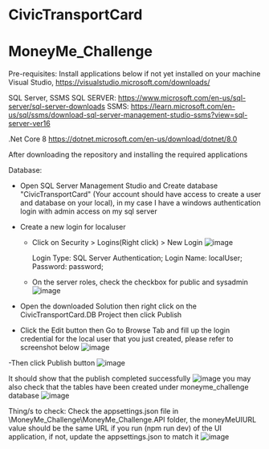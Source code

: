 # CivicTransportCard

# MoneyMe_Challenge
Pre-requisites: Install applications below if not yet installed on your machine
Visual Studio, 
https://visualstudio.microsoft.com/downloads/

SQL Server, SSMS 
SQL SERVER: https://www.microsoft.com/en-us/sql-server/sql-server-downloads
SSMS: https://learn.microsoft.com/en-us/sql/ssms/download-sql-server-management-studio-ssms?view=sql-server-ver16

.Net Core 8
https://dotnet.microsoft.com/en-us/download/dotnet/8.0

After downloading the repository and installing the required applications

Database:
- Open SQL Server Management Studio and Create database "CivicTransportCard" (Your account should have access to create a user and database on your local), in my case I have a windows authentication login with admin access on my sql server
- Create a new login for localuser
   - Click on Security > Logins(Right click) > New Login
       ![image](https://github.com/user-attachments/assets/e9989c06-0990-475f-aaf3-53ed0252e655)

      Login Type: SQL Server Authentication;
      Login Name: localUser;
      Password: password;
   - On the server roles, check the checkbox for public and sysadmin
     ![image](https://github.com/user-attachments/assets/9d6ef35d-df51-4dcb-b30f-3e9318b26aaa)
    
- Open the downloaded Solution then right click on the CivicTransportCard.DB Project then click Publish

- Click the Edit button then Go to Browse Tab and fill up the login credential for the local user that you just created, please refer to screenshot below
![image](https://github.com/user-attachments/assets/711c251b-eca0-4cc8-a5c0-cfca9dda1a24)


-Then click Publish button
![image](https://github.com/user-attachments/assets/0991aec9-ebc7-432e-9d14-0624dd54c10f)

It should show that the publish completed successfully
![image](https://github.com/user-attachments/assets/2d522cd6-4631-4ab7-b028-4fe449daf707)
you may also check that the tables have been created under moneyme_challenge database
![image](https://github.com/user-attachments/assets/da2ad5f2-815c-4477-b3cb-135d80402f41)


Thing/s to check:
Check the appsettings.json file in \MoneyMe_Challenge\MoneyMe_Challenge.API folder, the moneyMeUIURL value should be the same URL if you run (npm run dev) of the UI application, if not, update the appsettings.json to match it
![image](https://github.com/user-attachments/assets/06cdfbff-227b-499f-b156-b3fe1e62f468)
